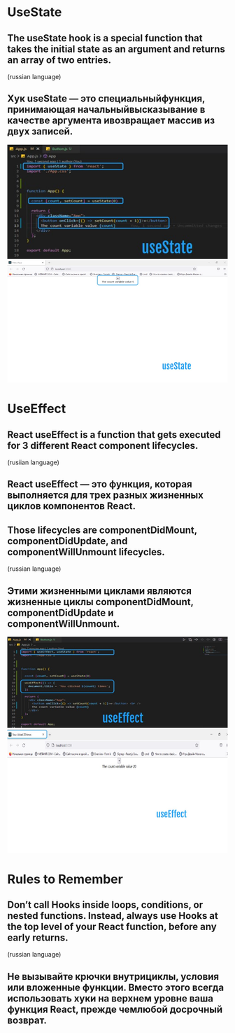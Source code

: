 # UseState

## The useState hook is a special function that takes the initial state as an argument and returns an array of two entries.

(russian language)
## Хук useState — это специальныйфункция, принимающая начальныйвысказывание в качестве аргумента ивозвращает массив из двух записей.

![](./img//%D0%A1%D0%BD%D0%B8%D0%BC%D0%BE%D0%BA%20%D1%8D%D0%BA%D1%80%D0%B0%D0%BD%D0%B0%202023-02-21%20162033.jpg)
![](./img//2.jpg)


# UseEffect

## React useEffect is a function that gets executed for 3 different React component lifecycles.

(rusiian language)
## React useEffect — это функция, которая выполняется для трех разных жизненных циклов компонентов React.

## Those lifecycles are componentDidMount, componentDidUpdate, and componentWillUnmount lifecycles.

(russian language)
## Этими жизненными циклами являются жизненные циклы componentDidMount, componentDidUpdate и componentWillUnmount.

![](./img/3.jpg)
![](./img//4.jpg)

# Rules to Remember

## Don’t call Hooks inside loops, conditions, or nested functions. Instead, always use Hooks at the top level of your React function, before any early returns.

(russian language)
## Не вызывайте крючки внутрициклы, условия или вложенные функции. Вместо этого всегда использовать хуки на верхнем уровне ваша функция React, прежде чемлюбой досрочный возврат.
